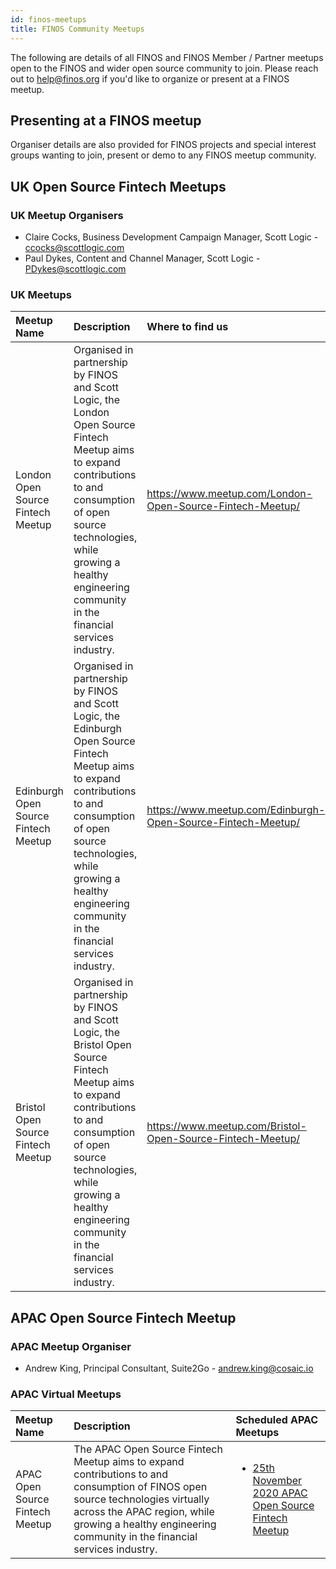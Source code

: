 ```yaml
---
id: finos-meetups
title: FINOS Community Meetups
---
```


The following are details of all FINOS and FINOS Member / Partner meetups open to the FINOS and wider open source community to join. Please reach out to help@finos.org if you'd like to organize or present at a FINOS meetup.

## Presenting at a FINOS meetup

Organiser details are also provided for FINOS projects and special interest groups wanting to join, present or demo to any FINOS meetup community.

## UK Open Source Fintech Meetups

### UK Meetup Organisers

- Claire Cocks, Business Development Campaign Manager, Scott Logic - ccocks@scottlogic.com
- Paul Dykes, Content and Channel Manager, Scott Logic - PDykes@scottlogic.com

### UK Meetups

| Meetup Name                          | Description                                                                                                                                                                                                                                                | Where to find us                                             |
| :----------------------------------- | :--------------------------------------------------------------------------------------------------------------------------------------------------------------------------------------------------------------------------------------------------------- | :----------------------------------------------------------- |
| London Open Source Fintech Meetup    | Organised in partnership by FINOS and Scott Logic, the London Open Source Fintech Meetup aims to expand contributions to and consumption of open source technologies, while growing a healthy engineering community in the financial services industry.    | https://www.meetup.com/London-Open-Source-Fintech-Meetup/    |
| Edinburgh Open Source Fintech Meetup | Organised in partnership by FINOS and Scott Logic, the Edinburgh Open Source Fintech Meetup aims to expand contributions to and consumption of open source technologies, while growing a healthy engineering community in the financial services industry. | https://www.meetup.com/Edinburgh-Open-Source-Fintech-Meetup/ |
| Bristol Open Source Fintech Meetup   | Organised in partnership by FINOS and Scott Logic, the Bristol Open Source Fintech Meetup aims to expand contributions to and consumption of open source technologies, while growing a healthy engineering community in the financial services industry.   | https://www.meetup.com/Bristol-Open-Source-Fintech-Meetup/   |

## APAC Open Source Fintech Meetup

### APAC Meetup Organiser

- Andrew King, Principal Consultant, Suite2Go - andrew.king@cosaic.io

### APAC Virtual Meetups

| Meetup Name                     | Description                                                                                                                                                                                                                               | Scheduled APAC Meetups                                                                                                                                            |
| :------------------------------ | :---------------------------------------------------------------------------------------------------------------------------------------------------------------------------------------------------------------------------------------- | :---------------------------------------------------------------------------------------------------------------------------------------------------------------- |
| APAC Open Source Fintech Meetup | The APAC Open Source Fintech Meetup aims to expand contributions to and consumption of FINOS open source technologies virtually across the APAC region, while growing a healthy engineering community in the financial services industry. | <ul><li><a href="https://www.finos.org/hosted-events/2020-11-25-apac-open-source-fintech-meetup">25th November 2020 APAC Open Source Fintech Meetup</a></li></ul> |
